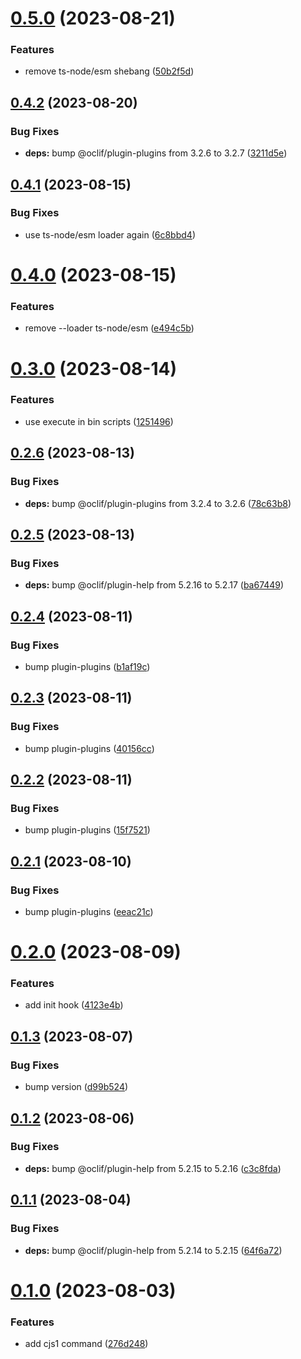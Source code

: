 # [0.5.0](https://github.com/oclif/plugin-test-cjs-1/compare/0.4.2...0.5.0) (2023-08-21)


### Features

* remove ts-node/esm shebang ([50b2f5d](https://github.com/oclif/plugin-test-cjs-1/commit/50b2f5dde59243ec14886c65492751e52a1eb2b4))



## [0.4.2](https://github.com/oclif/plugin-test-cjs-1/compare/0.4.1...0.4.2) (2023-08-20)


### Bug Fixes

* **deps:** bump @oclif/plugin-plugins from 3.2.6 to 3.2.7 ([3211d5e](https://github.com/oclif/plugin-test-cjs-1/commit/3211d5ec96c62e7a0db1ba1d5db703fe44dfd148))



## [0.4.1](https://github.com/oclif/plugin-test-cjs-1/compare/0.4.0...0.4.1) (2023-08-15)


### Bug Fixes

* use ts-node/esm loader again ([6c8bbd4](https://github.com/oclif/plugin-test-cjs-1/commit/6c8bbd4e096c0be820d23ad565bbbbc00e46921c))



# [0.4.0](https://github.com/oclif/plugin-test-cjs-1/compare/0.3.0...0.4.0) (2023-08-15)


### Features

* remove --loader ts-node/esm ([e494c5b](https://github.com/oclif/plugin-test-cjs-1/commit/e494c5b1f449c91f72413954621a4ddd78d83ce0))



# [0.3.0](https://github.com/oclif/plugin-test-cjs-1/compare/0.2.6...0.3.0) (2023-08-14)


### Features

* use execute in bin scripts ([1251496](https://github.com/oclif/plugin-test-cjs-1/commit/12514968b349c14c29e6f8c326eac4228569875b))



## [0.2.6](https://github.com/oclif/plugin-test-cjs-1/compare/0.2.5...0.2.6) (2023-08-13)


### Bug Fixes

* **deps:** bump @oclif/plugin-plugins from 3.2.4 to 3.2.6 ([78c63b8](https://github.com/oclif/plugin-test-cjs-1/commit/78c63b8e7814714b1c4f18669737fe33b2e1539c))



## [0.2.5](https://github.com/oclif/plugin-test-cjs-1/compare/0.2.4...0.2.5) (2023-08-13)


### Bug Fixes

* **deps:** bump @oclif/plugin-help from 5.2.16 to 5.2.17 ([ba67449](https://github.com/oclif/plugin-test-cjs-1/commit/ba674492a220751fcc0c1544df10aea663878218))



## [0.2.4](https://github.com/oclif/plugin-test-cjs-1/compare/0.2.3...0.2.4) (2023-08-11)


### Bug Fixes

* bump plugin-plugins ([b1af19c](https://github.com/oclif/plugin-test-cjs-1/commit/b1af19c8c6ea09e7e3b14fb3ede0cd43882dcb87))



## [0.2.3](https://github.com/oclif/plugin-test-cjs-1/compare/0.2.2...0.2.3) (2023-08-11)


### Bug Fixes

* bump plugin-plugins ([40156cc](https://github.com/oclif/plugin-test-cjs-1/commit/40156cc86deaa423aecca8170619811f0b34bba1))



## [0.2.2](https://github.com/oclif/plugin-test-cjs-1/compare/0.2.1...0.2.2) (2023-08-11)


### Bug Fixes

* bump plugin-plugins ([15f7521](https://github.com/oclif/plugin-test-cjs-1/commit/15f752130cab49a1b8101ddf118a78344086a486))



## [0.2.1](https://github.com/oclif/plugin-test-cjs-1/compare/0.2.0...0.2.1) (2023-08-10)


### Bug Fixes

* bump plugin-plugins ([eeac21c](https://github.com/oclif/plugin-test-cjs-1/commit/eeac21c864b969ff564b60110425dde957ce1c09))



# [0.2.0](https://github.com/oclif/plugin-test-cjs-1/compare/0.1.3...0.2.0) (2023-08-09)


### Features

* add init hook ([4123e4b](https://github.com/oclif/plugin-test-cjs-1/commit/4123e4b78b1d3c49ad9f7c263ada61629677315a))



## [0.1.3](https://github.com/oclif/plugin-test-cjs-1/compare/0.1.2...0.1.3) (2023-08-07)


### Bug Fixes

* bump version ([d99b524](https://github.com/oclif/plugin-test-cjs-1/commit/d99b52441f0c4a1fd38d5f15eb7288a5a939818f))



## [0.1.2](https://github.com/oclif/plugin-test-cjs-1/compare/0.1.1...0.1.2) (2023-08-06)


### Bug Fixes

* **deps:** bump @oclif/plugin-help from 5.2.15 to 5.2.16 ([c3c8fda](https://github.com/oclif/plugin-test-cjs-1/commit/c3c8fda33f15b2811e85b4c5972ceacaabe8e44b))



## [0.1.1](https://github.com/oclif/plugin-test-cjs-1/compare/0.1.0...0.1.1) (2023-08-04)


### Bug Fixes

* **deps:** bump @oclif/plugin-help from 5.2.14 to 5.2.15 ([64f6a72](https://github.com/oclif/plugin-test-cjs-1/commit/64f6a7258868ebe90f7c0b7608b09afe11f4bce4))



# [0.1.0](https://github.com/oclif/plugin-test-cjs-1/compare/276d2486374cba3a5db82d39110a80bc68a53b0f...0.1.0) (2023-08-03)


### Features

* add cjs1 command ([276d248](https://github.com/oclif/plugin-test-cjs-1/commit/276d2486374cba3a5db82d39110a80bc68a53b0f))




